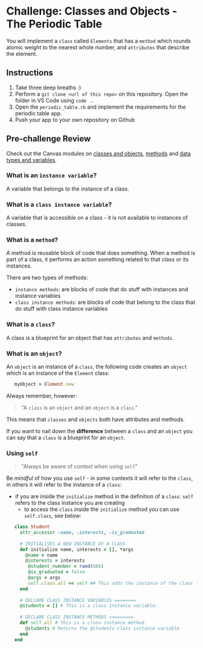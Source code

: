 # Challenge: Classes and Objects - The Periodic Table

You will implement a `class` called `Elements` that has a `method` which rounds atomic weight to the nearest whole number, and `attributes` that describe the element.

## Instructions

1. Take three deep breaths :)
2. Perform a `git clone <url of this repo>` on this repository. Open the folder in VS Code using `code .`.
3. Open the `periodic_table.rb` and implement the requirements for the periodic table app.
4. Push your app to your own repository on Github

## Pre-challenge Review

Check out the Canvas modules on [classes and objects](https://coderacademy.instructure.com/courses/144/modules/items/5097), [methods](https://coderacademy.instructure.com/courses/144/modules/items/5080) and [data types and variables](https://coderacademy.instructure.com/courses/144/pages/unit-data-types-and-variables?module_item_id=5077).

### What is an `instance variable`?

A variable that belongs to the instance of a class.

### What is a `class instance variable`?

A variable that is accessible on a class - it is not available to instances of classes.

### What is a `method`?

A method is reusable block of code that does something. When a method is part of a class, it performs an action something related to that class or its instances. 

There are two types of methods: 
- `instance methods`: are blocks of code that do stuff with instances and instance variables
- `class instance methods`: are blocks of code that belong to the class that do stuff with class instance variables

### What is a `class`?

   A class is a blueprint for an object that has `attributes` and `methods`.

### What is an `object`?

An `object` is an instance of a `class`, the following code creates an `object` which is an instance of the `Element` class:

```ruby
   myObject = Element.new
```

Always remember, however:

> "A `class` is an `object` and an `object` is a `class`."

This means that `classes` and `objects` both have attributes and methods. 

If you want to nail down the **difference** between a `class` and an `object` you can say that a `class` is a blueprint for an `object`.

### Using `self`

> "Always be aware of context when using `self`"

Be *mindful* of how you use `self` - in some contexts it will refer to the `class`, in others it will refer to the instance of a `class`:

- if you are inside the `initialize` method in the definition of a `class`: `self` refers to the class instance you are creating
  - to access the `class` inside the `initialize` method you can use `self.class`, see below:

```ruby
   class Student
     attr_accessor :name, :interests, :is_graduated
     
     # INITIALISES A NEW INSTANCE OF A CLASS
     def initialize name, interests = [], *args
       @name = name
       @interests = interests
        @student_numnber = rand(666)
        @is_graduated = false
        @args = args
        self.class.all << self ## This adds the instance of the class to the @students class instance variable
     end
     
     # DELCARE CLASS INSTANCE VARIABLES ========   
     @students = [] # This is a class instance variable.
     
     # DECLARE CLASS INSTANCE METHODS =========   
     def self.all # This is a class instance method
       @students # Returns the @students class instance variable
     end
   end
```

